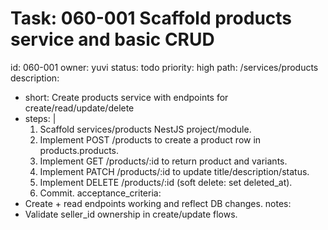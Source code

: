 # Task: 060-001 Scaffold products service and basic CRUD
id: 060-001
owner: yuvi
status: todo
priority: high
path: /services/products
description:
  - short: Create products service with endpoints for create/read/update/delete
  - steps: |
      1. Scaffold services/products NestJS project/module.
      2. Implement POST /products to create a product row in products.products.
      3. Implement GET /products/:id to return product and variants.
      4. Implement PATCH /products/:id to update title/description/status.
      5. Implement DELETE /products/:id (soft delete: set deleted_at).
      6. Commit.
acceptance_criteria:
  - Create + read endpoints working and reflect DB changes.
notes:
  - Validate seller_id ownership in create/update flows.
